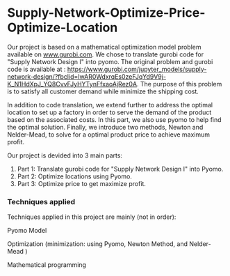 # Supply-Network-Optimize-Price-Optimize-Location

Our project is based on a mathematical optimization model problem available on www.gurobi.com. We chose to translate gurobi code for "Supply Network Design I" into pyomo. The original problem and gurobi code is available at : https://www.gurobi.com/jupyter_models/supply-network-design/?fbclid=IwAR0WdxrqEs0zeFJqYd9V9j-K_N1HdXpJ_YQ8CvvFJyHYTynFfxaoAjRez0A. The purpose of this problem is to satisfy all customer demand while minimize the shipping cost.

In addition to code translation, we extend further to address the optimal location to set up a factory in order to serve the demand of the product based on the associated costs. In this part, we also use pyomo to help find the optimal solution. Finally, we introduce two methods, Newton and Nelder-Mead, to solve for a optimal product price to achieve maximum profit.

Our project is devided into 3 main parts:
1. Part 1: Translate gurobi code for "Supply Network Design I" into Pyomo.
2. Part 2: Optimize locations using Pyomo.
3. Part 3: Optimize price to get maximize profit. 

### Techniques applied

Techniques applied in this project are mainly (not in order):

Pyomo Model

Optimization (minimization: using Pyomo, Newton Method, and Nelder-Mead )

Mathematical programming
